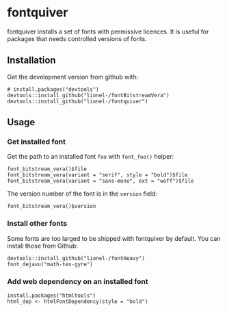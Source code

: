 
# fontquiver

fontquiver installs a set of fonts with permissive licences. It is
useful for packages that needs controlled versions of fonts.


## Installation

Get the development version from github with:

```{r}
# install.packages("devtools")
devtools::install_github("lionel-/fontBitstreamVera")
devtools::install_github("lionel-/fontquiver")
```

## Usage

### Get installed font

Get the path to an installed font `foo` with `font_foo()` helper:

```{r}
font_bitstream_vera()$file
font_bitstream_vera(variant = "serif", style = "bold")$file
font_bitstream_vera(variant = "sans-mono", ext = "woff")$file
```

The version number of the font is in the `version` field:

```{r}
font_bitstream_vera()$version
```

### Install other fonts

Some fonts are too larged to be shipped with fontquiver by
default. You can install those from Github:

```{r}
devtools::install_github("lionel-/fontHeavy")
font_dejavu("math-tex-gyre")
```

### Add web dependency on an installed font

```{r}
install.packages("htmltools")
html_dep <- htmlFontDependency(style = "bold")
```

